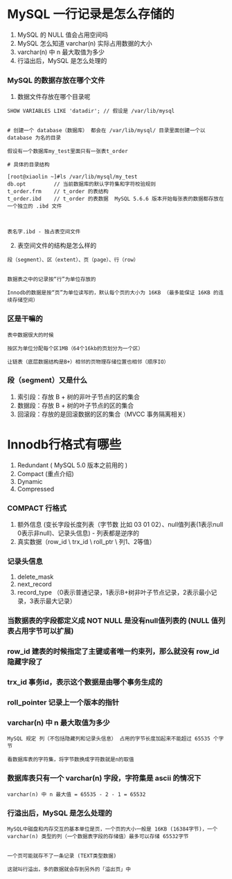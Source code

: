 # MySQL 一行记录是怎么存储的

1. MySQL 的 NULL 值会占用空间吗
2. MySQL 怎么知道 varchar(n) 实际占用数据的大小
3. varchar(n) 中 n 最大取值为多少
4. 行溢出后，MySQL 是怎么处理的

### MySQL 的数据存放在哪个文件

1. 数据文件存放在哪个目录呢
```
SHOW VARIABLES LIKE 'datadir'; // 假设是 /var/lib/mysql


# 创建一个 database（数据库） 都会在 /var/lib/mysql/ 目录里面创建一个以 database 为名的目录
```

```
假设有一个数据库my_test里面只有一张表t_order

# 具体的目录结构

[root@xiaolin ~]#ls /var/lib/mysql/my_test
db.opt         // 当前数据库的默认字符集和字符校验规则
t_order.frm    // t_order 的表结构
t_order.ibd    // t_order 的表数据  MySQL 5.6.6 版本开始每张表的数据都存放在一个独立的 .ibd 文件



表名字.ibd - 独占表空间文件
```

2. 表空间文件的结构是怎么样的

```
段（segment）、区（extent）、页（page）、行（row）


数据表之中的记录按“行”为单位存放的

Innodb的数据是按“页”为单位读写的，默认每个页的大小为 16KB （最多能保证 16KB 的连续存储空间）
```

### 区是干嘛的
```
表中数据很大的时候

按区为单位分配每个区1MB（64个16kb的页划分为一个区）

让链表（底层数据结构是B+）相邻的页物理存储位置也相邻（顺序IO）
```

### 段（segment）又是什么

1. 索引段：存放 B + 树的非叶子节点的区的集合
2. 数据段：存放 B + 树的叶子节点的区的集合
3. 回滚段：存放的是回滚数据的区的集合（MVCC 事务隔离相关）



# Innodb行格式有哪些

1. Redundant ( MySQL 5.0 版本之前用的 )
2. Compact (重点介绍)
3. Dynamic
4. Compressed

### COMPACT 行格式

1. 额外信息 (变长字段长度列表（字节数 比如 03 01 02）、null值列表(1表示null 0表示非null)、记录头信息) - 列表都是逆序的
2. 真实数据（row_id \ trx_id \ roll_ptr \ 列1、2等值）


### 记录头信息
1. delete_mask
2. next_record
3. record_type （0表示普通记录，1表示B+树非叶子节点记录，2表示最小记录，3表示最大记录）

### 当数据表的字段都定义成 NOT NULL 是没有null值列表的 (NULL 值列表占用字节可以扩展)

### row_id 建表的时候指定了主键或者唯一约束列，那么就没有 row_id 隐藏字段了

### trx_id 事务id，表示这个数据是由哪个事务生成的

### roll_pointer 记录上一个版本的指针


### varchar(n) 中 n 最大取值为多少
```
MySQL 规定 列（不包括隐藏列和记录头信息） 占用的字节长度加起来不能超过 65535 个字节

看数据库表的字符集，将字节数换成字符数就是n的取值
```

### 数据库表只有一个 varchar(n) 字段，字符集是 ascii 的情况下
```
varchar(n) 中 n 最大值 = 65535 - 2 - 1 = 65532
```


### 行溢出后，MySQL 是怎么处理的

```
MySQL中磁盘和内存交互的基本单位是页，一个页的大小一般是 16KB (16384字节)，一个 varchar(n) 类型的列（一个数据表字段的存储值）最多可以存储 65532字节


一个页可能就存不了一条记录 (TEXT类型数据)

这就叫行溢出，多的数据就会存到另外的「溢出页」中
```


